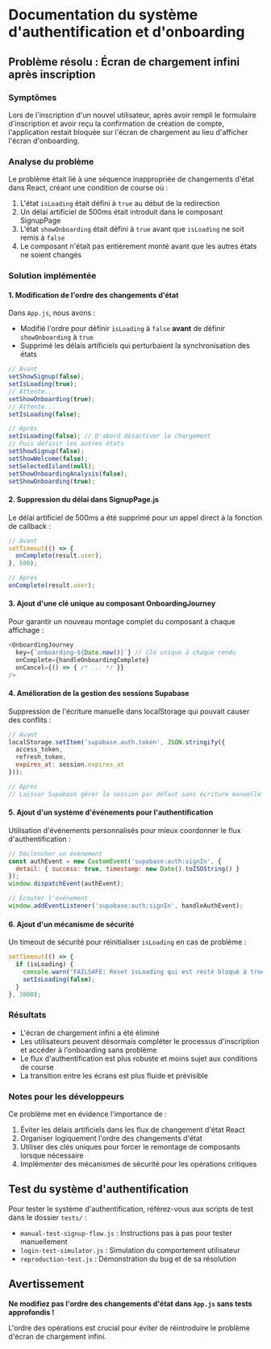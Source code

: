 # Documentation du système d'authentification et d'onboarding

## Problème résolu : Écran de chargement infini après inscription

### Symptômes
Lors de l'inscription d'un nouvel utilisateur, après avoir rempli le formulaire d'inscription et avoir reçu la confirmation de création de compte, l'application restait bloquée sur l'écran de chargement au lieu d'afficher l'écran d'onboarding.

### Analyse du problème
Le problème était lié à une séquence inappropriée de changements d'état dans React, créant une condition de course où :

1. L'état `isLoading` était défini à `true` au début de la redirection
2. Un délai artificiel de 500ms était introduit dans le composant SignupPage
3. L'état `showOnboarding` était défini à `true` avant que `isLoading` ne soit remis à `false`
4. Le composant n'était pas entièrement monté avant que les autres états ne soient changés

### Solution implémentée

#### 1. Modification de l'ordre des changements d'état
Dans `App.js`, nous avons :
- Modifié l'ordre pour définir `isLoading` à `false` **avant** de définir `showOnboarding` à `true`
- Supprimé les délais artificiels qui perturbaient la synchronisation des états

```javascript
// Avant
setShowSignup(false);
setIsLoading(true);
// Attente...
setShowOnboarding(true);
// Attente...
setIsLoading(false);

// Après
setIsLoading(false); // D'abord désactiver le chargement
// Puis définir les autres états
setShowSignup(false);
setShowWelcome(false);
setSelectedIsland(null);
setShowOnboardingAnalysis(false);
setShowOnboarding(true);
```

#### 2. Suppression du délai dans SignupPage.js
Le délai artificiel de 500ms a été supprimé pour un appel direct à la fonction de callback :

```javascript
// Avant
setTimeout(() => {
  onComplete(result.user);
}, 500);

// Après
onComplete(result.user);
```

#### 3. Ajout d'une clé unique au composant OnboardingJourney
Pour garantir un nouveau montage complet du composant à chaque affichage :

```javascript
<OnboardingJourney 
  key={`onboarding-${Date.now()}`} // Clé unique à chaque rendu
  onComplete={handleOnboardingComplete}
  onCancel={() => { /* ... */ }}
/>
```

#### 4. Amélioration de la gestion des sessions Supabase
Suppression de l'écriture manuelle dans localStorage qui pouvait causer des conflits :

```javascript
// Avant
localStorage.setItem('supabase.auth.token', JSON.stringify({
  access_token,
  refresh_token,
  expires_at: session.expires_at
}));

// Après
// Laisser Supabase gérer la session par défaut sans écriture manuelle
```

#### 5. Ajout d'un système d'événements pour l'authentification
Utilisation d'événements personnalisés pour mieux coordonner le flux d'authentification :

```javascript
// Déclencher un événement
const authEvent = new CustomEvent('supabase:auth:signIn', {
  detail: { success: true, timestamp: new Date().toISOString() }
});
window.dispatchEvent(authEvent);

// Écouter l'événement
window.addEventListener('supabase:auth:signIn', handleAuthEvent);
```

#### 6. Ajout d'un mécanisme de sécurité
Un timeout de sécurité pour réinitialiser `isLoading` en cas de problème :

```javascript
setTimeout(() => {
  if (isLoading) {
    console.warn("FAILSAFE: Reset isLoading qui est resté bloqué à true");
    setIsLoading(false);
  }
}, 3000);
```

### Résultats
- L'écran de chargement infini a été éliminé
- Les utilisateurs peuvent désormais compléter le processus d'inscription et accéder à l'onboarding sans problème
- Le flux d'authentification est plus robuste et moins sujet aux conditions de course
- La transition entre les écrans est plus fluide et prévisible

### Notes pour les développeurs
Ce problème met en évidence l'importance de :
1. Éviter les délais artificiels dans les flux de changement d'état React
2. Organiser logiquement l'ordre des changements d'état
3. Utiliser des clés uniques pour forcer le remontage de composants lorsque nécessaire
4. Implémenter des mécanismes de sécurité pour les opérations critiques

## Test du système d'authentification

Pour tester le système d'authentification, référez-vous aux scripts de test dans le dossier `tests/` :
- `manual-test-signup-flow.js` : Instructions pas à pas pour tester manuellement
- `login-test-simulator.js` : Simulation du comportement utilisateur 
- `reproduction-test.js` : Démonstration du bug et de sa résolution

## Avertissement

**Ne modifiez pas l'ordre des changements d'état dans `App.js` sans tests approfondis !**

L'ordre des opérations est crucial pour éviter de réintroduire le problème d'écran de chargement infini.